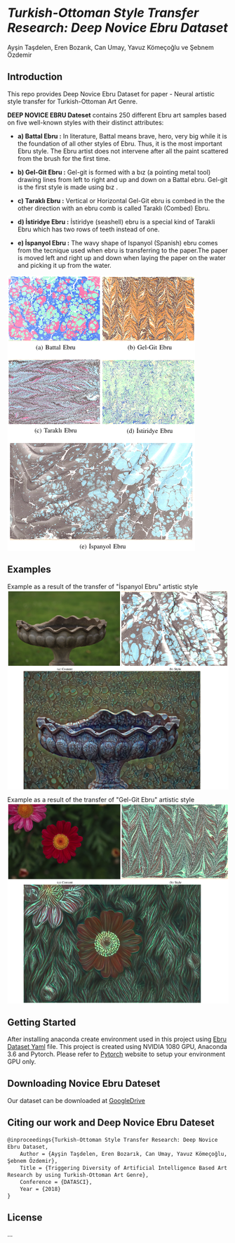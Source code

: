 # *Turkish-Ottoman Style Transfer Research: Deep Novice Ebru Dataset*
Ayşin Taşdelen, Eren Bozarık, Can Umay, Yavuz Kömeçoğlu ve Şebnem Özdemir

## Introduction
This repo provides Deep Novice Ebru Dataset for paper - Neural artistic style transfer for Turkish-Ottoman Art Genre. 

**DEEP NOVICE EBRU Dateset** contains 250 different Ebru art samples based on five well-known styles with their distinct attributes:

* **a) Battal Ebru :** In literature, Battal means brave, hero, very big while it is the foundation of all other styles of Ebru. Thus, it is the most important Ebru style. The Ebru artist does not intervene after all the paint scattered from the brush for the first time.

* **b) Gel-Git Ebru :** Gel-git is formed with a bız (a pointing metal tool) drawing lines from left to right and up and down on a Battal ebru. Gel-git is the first style is made using bız .

* **c) Taraklı Ebru :** Vertical or Horizontal Gel-Git ebru is combed in the the other direction with an ebru comb is called Taraklı (Combed) Ebru.

* **d) İstiridye Ebru :** İstiridye (seashell) ebru is a special kind of Tarakli Ebru which has two rows of teeth instead of one.

* **e) İspanyol  Ebru :** The wavy shape of Ispanyol (Spanish) ebru comes from the tecnique used when ebru is transferring to the paper.The paper is moved left and right  up and down when laying the paper on the water and picking it up from the water.

<img src="imgs/ebru_samples.png" data-canonical-src="imgs/ebru_samples.png" width="%100" align="center" />

## Examples
Example as a result of the transfer of "İspanyol Ebru" artistic style
<img src="imgs/ebru_sample_style_transfer_ispanyol.png" data-canonical-src="imgs/ebru_sample_style_transfer_ispanyol.png" width="%100" align="center" />

Example as a result of the transfer of "Gel-Git Ebru" artistic style
<img src="imgs/ebru_sample_style_transfer_gelgit.png" data-canonical-src="imgs/ebru_sample_style_transfer_gelgit.png" width="%100" align="center" />

## Getting Started
After installing anaconda create  environment used in this project using [Ebru Dataset Yaml](/ebru-dataset.yaml)   file. 
This project is created using NVIDIA 1080 GPU, Anaconda 3.6 and Pytorch. 
Please refer to [Pytorch](https://pytorch.org/)  website to setup your environment GPU only.

## Downloading Novice Ebru Dateset
Our dataset can be downloaded at [GoogleDrive](#)

## Citing our work and Deep Novice Ebru Dateset
```
@inproceedings{Turkish-Ottoman Style Transfer Research: Deep Novice Ebru Dataset,
    Author = {Ayşin Taşdelen, Eren Bozarık, Can Umay, Yavuz Kömeçoğlu, Şebnem Özdemir},
    Title = {Triggering Diversity of Artificial Intelligence Based Art Research by using Turkish-Ottoman Art Genre},
    Conference = {DATASCI},
    Year = {2018}
}
```
## License
...

